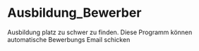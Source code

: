# Ausbildung_Bewerber

Ausbildung platz zu schwer zu finden.
Diese Programm können automatische Bewerbungs Email schicken 
